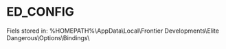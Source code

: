 # ED_CONFIG
Fiels stored in:
%HOMEPATH%\AppData\Local\Frontier Developments\Elite Dangerous\Options\Bindings\
